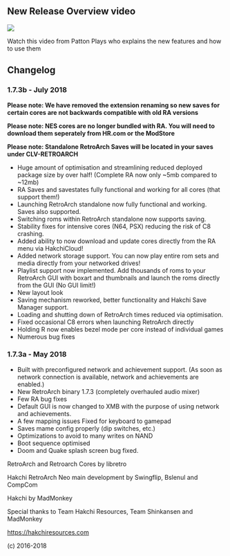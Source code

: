 
## New Release Overview video

[![](http://img.youtube.com/vi/w0zodI_MS8Q/0.jpg)](http://www.youtube.com/watch?v=w0zodI_MS8Q "RetroArch 1.7.3b overview video")

Watch this video from Patton Plays who explains the new features and how to use them

## Changelog

### 1.7.3b - July 2018

**Please note: We have removed the extension renaming so new saves for certain cores are not backwards compatible with old RA versions**

**Please note: NES cores are no longer bundled with RA. You will need to download them seperately from HR.com or the ModStore**

**Please note: Standalone RetroArch Saves will be located in your saves under CLV-RETROARCH** 

- Huge amount of optimisation and streamlining reduced deployed package size by over half! (Complete RA now only ~5mb compared to ~12mb)
- RA Saves and savestates fully functional and working for all cores (that support them!)
- Launching RetroArch standalone now fully functional and working. Saves also supported. 
- Switching roms within RetroArch standalone now supports saving.
- Stability fixes for intensive cores (N64, PSX) reducing the risk of C8 crashing.
- Added ability to now download and update cores directly from the RA menu via HakchiCloud!
- Added network storage support. You can now play entire rom sets and media directly from your networked drives!
- Playlist support now implemented. Add thousands of roms to your RetroArch GUI with boxart and thumbnails and launch the roms directly from the GUI (No GUI limit!)
- New layout look
- Saving mechanism reworked, better functionality and Hakchi Save Manager support.
- Loading and shutting down of RetroArch times reduced via optimisation.
- Fixed occasional C8 errors when launching RetroArch directly 
- Holding R now enables bezel mode per core instead of individual games
- Numerous bug fixes

### 1.7.3a - May 2018

- Built with preconfigured network and achievement support. (As soon as network connection is available, network and achievements are enabled.)
- New RetroArch binary 1.7.3 (completely overhauled audio mixer)
- Few RA bug fixes
- Default GUI is now changed to XMB with the purpose of using network and achievements.
- A few mapping issues Fixed for keyboard to gamepad
- Saves mame config properly (dip switches, etc.)
- Optimizations to avoid to many writes on NAND
- Boot sequence optimised
- Doom and Quake splash screen bug fixed.

RetroArch and Retroarch Cores by libretro

Hakchi RetroArch Neo main development by Swingflip, Bslenul and CompCom

Hakchi by MadMonkey 

Special thanks to Team Hakchi Resources, Team Shinkansen and MadMonkey

https://hakchiresources.com

(c) 2016-2018
